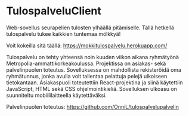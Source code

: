 # TulospalveluClient
Web-sovellus seurapelien tulosten ylhäällä pitämiselle. Tällä hetkellä tulospalvelu tukee kaikkien tuntemaa mölkkyä!

Voit kokeilla sitä täällä: https://mokkitulospalvelu.herokuapp.com/

Tulospalvelu on tehty yhteensä noin kuuden viikon aikana ryhmätyönä Metropolia-ammattikorkeakoulussa.
Projektissa on asiakas- sekä palvelinpuolen toteutus. Sovelluksessa on mahdollista rekisteröidä oma ryhmätunnus, jonka avulla voit tallentaa pelattuja pelejä ulkoiseen tietokantaan. Asiakaspuoli toteutettiin React-projektina ja siinä käytettiin JavaScript, HTML sekä CSS ohjelmointikieliä. Sovelluksen ulkoasu on suunniteltu mobiililaitteella käytettäväksi.


Palvelinpuolen toteutus: https://github.com/OnniL/tulospalvelupalvelin

